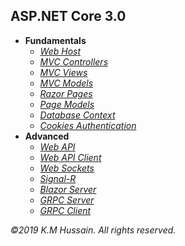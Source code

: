 <h2>ASP.NET Core 3.0</h2>
<ul>
  <li>
  <b>Fundamentals</b>
  <ul>
  <li><i><a href="Fundamentals/WebHostDemo/DemoApp">Web Host</a></i></li>
  <li><i><a href="Fundamentals/MvcControllerDemo/DemoApp">MVC Controllers</a></i></li>
  <li><i><a href="Fundamentals/MvcViewDemo/DemoApp">MVC Views</a></i></li>
  <li><i><a href="Fundamentals/MvcModelDemo/DemoApp">MVC Models</a></i></li>
  <li><i><a href="Fundamentals/RazorPageDemo/DemoApp">Razor Pages</a></i></li>
  <li><i><a href="Fundamentals/PageModelDemo/DemoApp">Page Models</a></i></li>
  <li><i><a href="Fundamentals/DbContextDemo/DemoApp">Database Context</a></i></li>
  <li><i><a href="Fundamentals/AuthenticationDemo/DemoApp">Cookies Authentication</a></i></li>
  </ul>
  </li>
  <li>
  <b>Advanced</b>
  <ul>
  <li><i><a href=Advanced/DemoApp">Web API</a></i></li>
  <li><i><a href=Advanced/WebApiClientDemo/DemoApp">Web API Client</a></i></li>
  <li><i><a href=Advanced/WebSocketDemo/DemoApp">Web Sockets</a></i></li>
  <li><i><a href=Advanced/SignalRDemo/DemoApp">Signal-R</a></i></li>
  <li><i><a href=Advanced/BlazorServerDemo/DemoApp">Blazor Server</a></i></li>
  <li><i><a href=Advanced/GrpcServerDemo/DemoApp">GRPC Server</a></i></li>
  <li><i><a href=Advanced/GrpcClientDemo/DemoApp">GRPC Client</a></i></li>
  </ul>
  </li>
  </ul>
<p>
  <i>&copy;2019 K.M Hussain. All rights reserved.</i>
</p>
